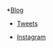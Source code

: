 *[Blog](https://dev.to/twizelissa)

* [Tweets](https://twitter.com/TwizeyimanaEli4)

* [Instagram](https://www.instagram.com/twizelissa)
